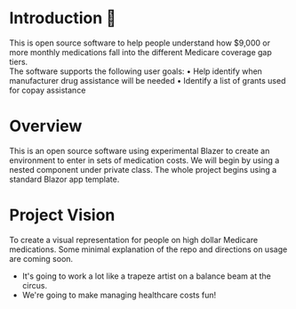 # Introduction 🏥 
This is open source software to help people understand how $9,000 or more monthly medications fall into the different Medicare coverage gap tiers.  
The software supports the following user goals: 
•	Help identify when manufacturer drug assistance will be needed
•	Identify a list of grants used for copay assistance 
# Overview 
This is an open source software using experimental Blazer to create an environment to enter in sets of medication costs. We will begin by using a nested component under private class. The whole project begins using a standard Blazor app template.
# Project Vision  
To create a visual representation for people on high dollar Medicare medications. Some minimal explanation of the repo and directions on usage are coming soon.
-	It's going to work a lot like a trapeze artist on a balance beam at the circus.
-	We're going to make managing healthcare costs fun!

